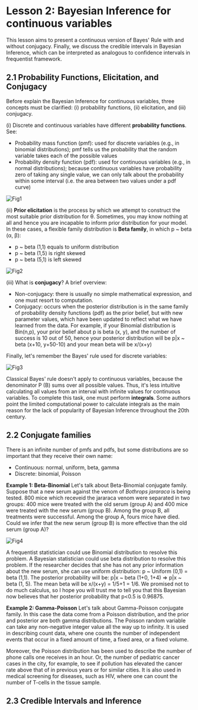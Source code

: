 # Lesson 2: Bayesian Inference for continuous variables

This lesson aims to present a continuous version of Bayes' Rule with and without conjugacy. Finally, we discuss the credible intervals in Bayesian Inference, which can be interpreted as analogous to confidence intervals in frequentist framework. 

## 2.1 Probability Functions, Elicitation, and Conjugacy

Before explain the Bayesian Inference for continuous variables, three concepts must be clarified: (i) probability functions, (ii) elicitation, and (iii) conjugacy. 

(i) Discrete and continuous variables have different **probability functions**. See:

- Probability mass function (pmf): used for discrete variables (e.g., in binomial distributions); pmf tells us the probability that the random variable takes each of the possible values
- Probability density function (pdf): used for continuous variables (e.g., in normal distributions); because continuous variables have probability zero of taking any single value, we can only talk about the probability within some interval (i.e. the area between two values under a pdf curve)

![Fig1](https://abaqus-docs.mit.edu/2017/English/SIMA3DXRefImages/pdf-defin-nls.png)

(ii) **Prior elicitation** is the process by which we attempt to construct the most suitable prior distribution for θ. Sometimes, you may know nothing at all and hence you are incapable to inform prior distribution for your model. In these cases, a flexible family distribution is **Beta family**, in which p ~ beta (α, β):

- p ~ beta (1,1) equals to uniform distribution
- p ~ beta (1,5) is right skewed
- p ~ beta (5,1) is left skewed

![Fig2](https://miro.medium.com/max/882/1*n1q2lm3-2Npx2AMCWUaYMQ.png)

(iii) What is **conjugacy**? A brief overview:

- Non-conjugacy:  there is usually no simple mathematical expression, and one must resort to computation. 
- Conjugacy: occurs when the posterior distribution is in the same family of probability density functions (pdf) as the prior belief, but with new parameter values, which have been updated to reflect what we have learned from the data. For example, if your Binomial distribution is Bin(n,p), your prior belief about p is beta (x, y), and the number of success is 10 out of 50, hence your posterior distribution will be p|x ~ beta (x+10, y+50-10) and your mean beta will be x/(x+y) 

Finally, let's remember the Bayes' rule used for discrete variables:

![Fig3](https://camo.githubusercontent.com/1245d0488d557c84c524d03b414e6db823aa173eb1c191d0af4d7d7824c76f0e/68747470733a2f2f77696b696d656469612e6f72672f6170692f726573745f76312f6d656469612f6d6174682f72656e6465722f7376672f32363334653339356634376161663136663564656235623039613937396166633634366438336562)

Classical Bayes' rule doesn't apply to continuous variables, because the denominator P (B) sums over all possible values. Thus, it's less intuitive calculating all values from an interval with infinite values for continuous variables. To complete this task, one must perform **integrals**. Some authors point the limited computational power to calculate integrals as the main reason for the lack of popularity of Bayesian Inference throughout the 20th century.

## 2.2 Conjugate families
There is an infinite number of pmfs and pdfs, but some distributions are so important that they receive their own name: 

- Continuous: normal, uniform, beta, gamma
- Discrete: binomial, Poisson

**Example 1: Beta-Binomial** Let's talk about Beta-Binomial conjugate family. Suppose that a new serum against the venom of *Bothrops jararaca* is being tested. 800 mice which receveid the jararaca venom were separated in two groups: 400 mice were treated with the old serum (group A) and 400 mice were treated with the new serum (group B). Among the group B, all treatments were successful. Among the group A, fours mice have died. Could we infer that the new serum (group B) is more effective than the old serum (group A)? 

![Fig4](https://biologo.com.br/bio/wp-content/uploads/2018/05/jararaca.jpg)

A frequentist statistician could use Binomial distribution to resolve this problem. A Bayesian statistician could use beta distribution to resolve this problem. If the researcher decides that she has not any prior information about the new serum, she can use uniform distribution: p ~ Uniform (0,1) = beta (1,1). The posterior probability will be: p|x ~ beta (1+0, 1+4) => p|x ~ beta (1, 5). The mean beta will be x/(x+y) = 1/5+1 = 1/6. We promised not to do much calculus, so I hope you will trust me to tell you that this Bayesian now believes that her posterior probability that p<0.5 is 0.96875.

**Example 2: Gamma-Poisson** Let's talk about Gamma-Poisson conjugate family. In this case the data come from a Poisson distribution, and the prior and posterior are both gamma distributions. The Poisson random variable can take any non-negative integer value all the way up to infinity. It is used in describing count data, where one counts the number of independent events that occur in a fixed amount of time, a fixed area, or a fixed volume.

Moreover, the Poisson distribution has been used to describe the number of phone calls one receives in an hour. Or, the number of pediatric cancer cases in the city, for example, to see if pollution has elevated the cancer rate above that of in previous years or for similar cities. It is also used in medical screening for diseases, such as HIV, where one can count the number of T-cells in the tissue sample.



## 2.3 Credible Intervals and Inference
